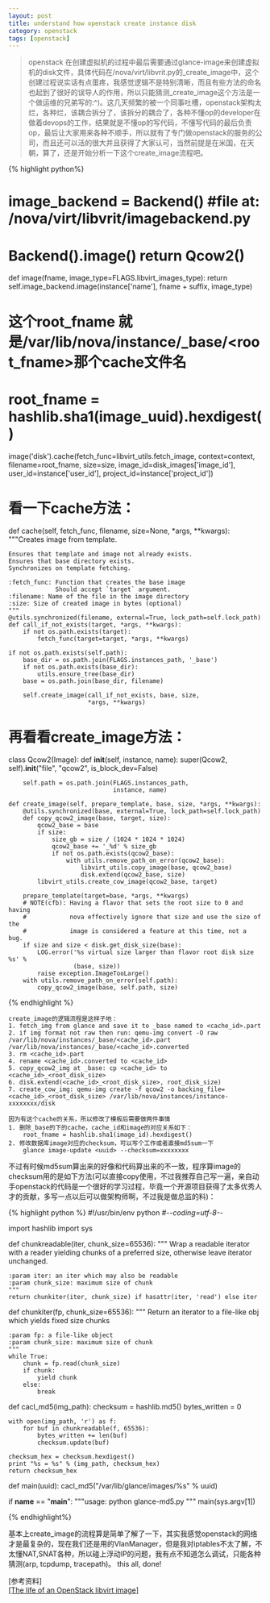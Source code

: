```yaml
---
layout: post
title: understand how openstack create instance disk
category: openstack
tags: [openstack]
---
```



>openstack 在创建虚拟机的过程中最后需要通过glance-image来创建虚拟机的disk文件，具体代码在/nova/virt/libvrit.py的_create_image中，这个创建过程说实话有点蛋疼，我感觉逻辑不是特别清晰，而且有些方法的命名也起到了很好的误导人的作用，所以只能猜测_create_image这个方法是一个做运维的兄弟写的:^)。这几天频繁的被一个同事吐槽，openstack架构太烂，各种烂，该耦合拆分了，该拆分的耦合了，各种不懂op的developer在做着devops的工作，结果就是不懂op的写代码，不懂写代码的最后负责op，最后让大家用来各种不顺手，所以就有了专门做openstack的服务的公司，而且还可以活的很大并且获得了大家认可，当然前提是在米国，在天朝，算了，还是开始分析一下这个create_image流程吧。


{% highlight python%}
# image_backend = Backend() #file at: /nova/virt/libvrit/imagebackend.py
# Backend().image() return Qcow2()
def image(fname, image_type=FLAGS.libvirt_images_type):
    return self.image_backend.image(instance['name'], fname + suffix, image_type)

# 这个root_fname 就是/var/lib/nova/instance/_base/<root_fname>那个cache文件名
# root_fname = hashlib.sha1(image_uuid).hexdigest()
image('disk').cache(fetch_func=libvirt_utils.fetch_image,
                    context=context,
                    filename=root_fname,
                    size=size,
                    image_id=disk_images['image_id'],
                    user_id=instance['user_id'],
                    project_id=instance['project_id'])


# 看一下cache方法：
def cache(self, fetch_func, filename, size=None, *args, **kwargs):
    """Creates image from template.

    Ensures that template and image not already exists.
    Ensures that base directory exists.
    Synchronizes on template fetching.

    :fetch_func: Function that creates the base image
                 Should accept `target` argument.
    :filename: Name of the file in the image directory
    :size: Size of created image in bytes (optional)
    """
    @utils.synchronized(filename, external=True, lock_path=self.lock_path)
    def call_if_not_exists(target, *args, **kwargs):
        if not os.path.exists(target):
            fetch_func(target=target, *args, **kwargs)

    if not os.path.exists(self.path):
        base_dir = os.path.join(FLAGS.instances_path, '_base')
        if not os.path.exists(base_dir):
            utils.ensure_tree(base_dir)
        base = os.path.join(base_dir, filename)

        self.create_image(call_if_not_exists, base, size,
                          *args, **kwargs)


# 再看看create_image方法：
class Qcow2(Image):
    def __init__(self, instance, name):
        super(Qcow2, self).__init__("file", "qcow2", is_block_dev=False)

        self.path = os.path.join(FLAGS.instances_path,
                                 instance, name)

    def create_image(self, prepare_template, base, size, *args, **kwargs):
        @utils.synchronized(base, external=True, lock_path=self.lock_path)
        def copy_qcow2_image(base, target, size):
            qcow2_base = base
            if size:
                size_gb = size / (1024 * 1024 * 1024)
                qcow2_base += '_%d' % size_gb
                if not os.path.exists(qcow2_base):
                    with utils.remove_path_on_error(qcow2_base):
                        libvirt_utils.copy_image(base, qcow2_base)
                        disk.extend(qcow2_base, size)
            libvirt_utils.create_cow_image(qcow2_base, target)

        prepare_template(target=base, *args, **kwargs)
        # NOTE(cfb): Having a flavor that sets the root size to 0 and having
        #            nova effectively ignore that size and use the size of the
        #            image is considered a feature at this time, not a bug.
        if size and size < disk.get_disk_size(base):
            LOG.error('%s virtual size larger than flavor root disk size %s' %
                      (base, size))
            raise exception.ImageTooLarge()
        with utils.remove_path_on_error(self.path):
            copy_qcow2_image(base, self.path, size)

{% endhighlight %}

    create_image的逻辑流程是这样子地：
    1. fetch_img from glance and save it to _base named to <cache_id>.part
    2. if img format not raw then run: qemu-img convert -O raw /var/lib/nova/instances/_base/<cache_id>.part /var/lib/nova/instances/_base/<cache_id>.converted
    3. rm <cache_id>.part
    4. rename <cache_id>.converted to <cache_id>
    5. copy_qcow2_img at _base: cp <cache_id> to <cache_id>_<root_disk_size>
    6. disk.extend(<cache_id>_<root_disk_size>, root_disk_size)
    7. create_cow_img: qemu-img create -f qcow2 -o backing_file=<cache_id>_<root_disk_size> /var/lib/nova/instances/instance-xxxxxxxx/disk

    因为有这个cache的关系，所以修改了模板后需要做两件事情
    1. 删除_base的下的cache，cache_id和image的对应关系如下：
        root_fname = hashlib.sha1(image_id).hexdigest()
    2. 修改数据库image对应的checksum，可以写个工作或者直接md5sum一下
        glance image-update <uuid> --checksum=xxxxxxxx

不过有时候md5sum算出来的好像和代码算出来的不一致，程序算image的checksum用的是如下方法(可以直接copy使用，不过我推荐自己写一遍，亲自动手openstack的代码是一个很好的学习过程，毕竟一个开源项目获得了太多优秀人才的贡献，多写一点以后可以做架构师啊，不过我是做总监的料)：

{% highlight python %}
#!/usr/bin/env python
#-*-coding=utf-8-*-


import hashlib
import sys


def chunkreadable(iter, chunk_size=65536):
    """
    Wrap a readable iterator with a reader yielding chunks of
    a preferred size, otherwise leave iterator unchanged.

    :param iter: an iter which may also be readable
    :param chunk_size: maximum size of chunk
    """
    return chunkiter(iter, chunk_size) if hasattr(iter, 'read') else iter


def chunkiter(fp, chunk_size=65536):
    """
    Return an iterator to a file-like obj which yields fixed size chunks

    :param fp: a file-like object
    :param chunk_size: maximum size of chunk
    """
    while True:
        chunk = fp.read(chunk_size)
        if chunk:
            yield chunk
        else:
            break


def cacl_md5(img_path):
    checksum = hashlib.md5()
    bytes_written = 0

    with open(img_path, 'r') as f:
        for buf in chunkreadable(f, 65536):
            bytes_written += len(buf)
            checksum.update(buf)

    checksum_hex = checksum.hexdigest()
    print "%s = %s" % (img_path, checksum_hex)
    return checksum_hex


def main(uuid):
    cacl_md5("/var/lib/glance/images/%s" % uuid)


if __name__ == "__main__":
    """usage: python glance-md5.py <image-uuid>"""
    main(sys.argv[1])

{% endhighlight%}

基本上create_image的流程算是简单了解了一下，其实我感觉openstack的网络才是最复杂的，现在我们还是用的VlanManager，但是我对iptables不太了解，不太懂NAT,SNAT各种，所以碰上浮动IP的问题，我有点不知道怎么调试，只能各种猜测(arp, tcpdump, tracepath)。
this all, done!

\[参考资料\] <br/>
[\[The life of an OpenStack libvirt image\]](http://www.pixelbeat.org/docs/openstack_libvirt_images/)
